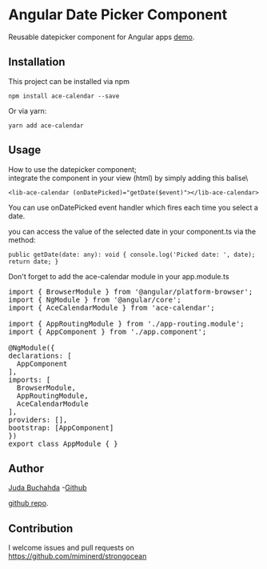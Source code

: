 # Angular Date Picker Component

Reusable datepicker component for Angular apps [demo](https://angular-datepicker.herokuapp.com/).

## Installation

This project can be installed via npm 

`npm install ace-calendar --save`

Or via yarn:

`yarn add ace-calendar`

## Usage

How to use the datepicker component;\
integrate the component in your view (html) by simply adding this balise\

`<lib-ace-calendar (onDatePicked)="getDate($event)"></lib-ace-calendar>`

You can use onDatePicked event handler which fires each time you select a date. 

you can access the value of the selected date in your component.ts via the method:

  `public getDate(date: any): void {
    console.log('Picked date: ', date);
    return date;
  }`

Don't forget to add the ace-calendar module in your app.module.ts
<pre>
import { BrowserModule } from '@angular/platform-browser';
import { NgModule } from '@angular/core';
import { AceCalendarModule } from 'ace-calendar';
 
import { AppRoutingModule } from './app-routing.module';
import { AppComponent } from './app.component';
 
@NgModule({ 
declarations: [ 
  AppComponent
], 
imports: [ 
  BrowserModule, 
  AppRoutingModule, 
  AceCalendarModule
], 
providers: [], 
bootstrap: [AppComponent]
})
export class AppModule { }
</pre>

## Author
[Juda Buchahda](https://juda-landing-cv.herokuapp.com/home)
-[Github](https://github.com/miminerd)


[github repo](https://github.com/miminerd/strongocean).

## Contribution
I welcome issues and pull requests on https://github.com/miminerd/strongocean